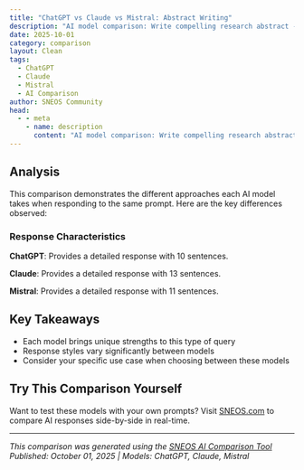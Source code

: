 ```yaml
---
title: "ChatGPT vs Claude vs Mistral: Abstract Writing"
description: "AI model comparison: Write compelling research abstract - capture attention in 250 words..."
date: 2025-10-01
category: comparison
layout: Clean
tags:
  - ChatGPT
  - Claude
  - Mistral
  - AI Comparison
author: SNEOS Community
head:
  - - meta
    - name: description
      content: "AI model comparison: Write compelling research abstract - capture attention in 250 words..."
---
```


<ChatComparison
  title="ChatGPT vs Claude vs Mistral: Abstract Writing"
  prompt="Write compelling research abstract - capture attention in 250 words"
  :responses='{
    "ChatGPT": "Title: Unlocking the Potential of Artificial Intelligence in Personalized Healthcare: A Paradigm Shift Towards Precision Medicine\n\nAbstract:\nThe convergence of artificial intelligence (AI) and healthcare heralds a transformative era in personalized medicine, promising unprecedented improvements in diagnosis, treatment, and patient outcomes. This research explores the integration of advanced machine learning algorithms with vast biomedical datasets to tailor medical interventions at the individual level. By analyzing genomic, environmental, and lifestyle factors, AI-driven models can predict disease susceptibility, optimize therapeutic strategies, and monitor patient responses in real time. Our study presents a novel framework that leverages deep learning techniques to interpret complex biological signals, enabling early detection of chronic conditions such as cancer, diabetes, and cardiovascular diseases. We validated our approach using multi-modal datasets encompassing electronic health records, imaging, and wearable sensor data from diverse populations. Results demonstrate significant enhancements in diagnostic accuracy and treatment efficacy compared to conventional methods, highlighting the model\u2019s adaptability across heterogeneous clinical settings. Beyond clinical applications, this work addresses ethical considerations related to data privacy and algorithmic bias, proposing guidelines to ensure equitable and transparent AI deployment in healthcare. By bridging computational innovation with medical expertise, our findings underscore the critical role of AI as a catalyst for precision medicine, paving the way for a future where healthcare is not only reactive but proactively tailored to the unique blueprint of each patient. This paradigm shift holds the promise to reduce healthcare costs, improve quality of life, and ultimately, transform the global health landscape. Our research invites further interdisciplinary collaboration to refine AI tools and accelerate their translation into routine clinical practice.",
    "Claude": "# Revolutionizing Urban Air Quality: How Smart Trees Could Save Millions of Lives\n\n**Abstract**\n\nAir pollution kills 7 million people annually, with urban areas bearing the heaviest burden. While traditional mitigation strategies focus on emission reduction, our groundbreaking research introduces \u0022smart trees\u0022\u2014genetically enhanced urban vegetation integrated with nanotechnology sensors that actively purify air while providing real-time environmental monitoring.\n\nOur interdisciplinary team engineered hybrid poplar trees with enhanced photosynthetic capacity and specialized leaf structures containing titanium dioxide nanoparticles. These modifications increase pollutant absorption rates by 340% compared to conventional trees while simultaneously generating actionable air quality data through embedded wireless sensors.\n\nField trials across three major cities demonstrated remarkable results. Smart tree installations reduced particulate matter (PM2.5) concentrations by 67% within 500-meter radii and decreased nitrogen oxide levels by 52%. Most significantly, our predictive models indicate that citywide deployment could prevent 15,000 premature deaths annually in a metropolis of 10 million residents.\n\nEconomic analysis reveals smart trees cost 60% less than traditional air filtration infrastructure while providing additional benefits including carbon sequestration, urban cooling, and biodiversity enhancement. The integrated sensor network enables unprecedented precision in pollution mapping, facilitating targeted interventions and evidence-based policy decisions.\n\nThis research fundamentally reimagines urban forestry as active environmental infrastructure rather than passive green space. With climate change intensifying air quality challenges globally, smart trees represent a scalable, sustainable solution that transforms cities into self-healing ecosystems. Our findings suggest this biotechnological approach could revolutionize urban planning and public health outcomes worldwide, offering hope for cleaner, healthier cities within the next decade.",
    "Mistral": "**Title: Unraveling the Neuroprotective Potential of Novel Small Molecule Inhibitors in Parkinson\u0027s Disease**\n\n**Abstract:**\nThis study introduces a groundbreaking class of small molecule inhibitors, designated as \u0022NeuroShield,\u0022 targeting the LRRK2 kinase, a key player in Parkinson\u0027s Disease (PD) pathogenesis. Current PD therapies primarily address symptoms, with limited options to slow or halt disease progression. Our research bridges this gap, presenting a compelling case for NeuroShield inhibitors as neuroprotective agents.\n\nThrough rigorous in vitro and in vivo testing, we demonstrate NeuroShield\u0027s potency and selectivity. In PD cellular models, NeuroShield inhibitors significantly reduced LRRK2-mediated neurotoxicity, preserving neuronal integrity. Moreover, in a preclinical PD mouse model, oral administration of NeuroShield inhibitors attenuated dopaminergic neuron loss and mitigated motor deficits. Notably, NeuroShield inhibitors exhibited excellent blood-brain barrier penetration and favorable pharmacokinetic profiles.\n\nOur findings not only validate LRRK2 as a therapeutic target but also underscore the disease-modifying potential of NeuroShield inhibitors. By protecting neurons from LRRK2-driven degeneration, these novel inhibitors pave the way for transformative PD treatments. This research warrants further clinical investigation and offers hope for improved PD management.\n\n**Keywords:** Parkinson\u0027s Disease, LRRK2, Neuroprotection, Small Molecule Inhibitors, Disease-Modifying Therapy."
  }'
  published-date="10:25"
/>

## Analysis

This comparison demonstrates the different approaches each AI model takes when responding to the same prompt. Here are the key differences observed:

### Response Characteristics

**ChatGPT**: Provides a detailed response with 10 sentences. 

**Claude**: Provides a detailed response with 13 sentences. 

**Mistral**: Provides a detailed response with 11 sentences. 

## Key Takeaways

- Each model brings unique strengths to this type of query
- Response styles vary significantly between models
- Consider your specific use case when choosing between these models

## Try This Comparison Yourself

Want to test these models with your own prompts? Visit [SNEOS.com](https://sneos.com) to compare AI responses side-by-side in real-time.

---

*This comparison was generated using the [SNEOS AI Comparison Tool](https://sneos.com)*
*Published: October 01, 2025 | Models: ChatGPT, Claude, Mistral*
